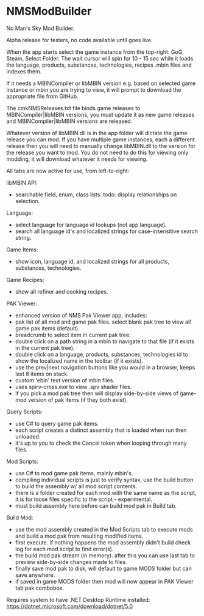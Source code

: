 # NMSModBuilder
No Man's Sky Mod Builder.

Alpha release for testers, no code available until goes live.

When the app starts select the game instance from the top-right: GoG, Steam, Select Folder.
The wait cursor will spin for 10 - 15 sec while it loads the language, products, substances, technologies, recipes .mbin files and indexes them.

If it needs a MBINCompiler or libMBIN version e.g. based on selected game instance or mbin you are trying to view, it will prompt to download the appropriate file from GitHub.

The cmkNMSReleases.txt file binds game releases to MBINCompiler|libMBIN versions, you must update it as new game releases and MBINCompiler|libMBIN versions are released.

Whatever version of libMBIN.dll is in the app folder will dictate the game release you can mod.  If you have multiple game instances, each a different release then you will need to manually change libMBIN.dll to the version for the release you want to mod.  You do not need to do this for viewing only modding, it will download whatever it needs for viewing.

All tabs are now active for use, from left-to-right:

libMBIN API:
- searchable field, enum, class lists.  todo: display relationships on selection.

Language:
- select language for language id lookups (not app language).
- search all language id's and localized strings for case-insensitive search string.

Game Items:
- show icon, language id, and localized strings for all products, substances, technologies.

Game Recipes:
- show all refiner and cooking recipes.

PAK Viewer:
- enhanced version of NMS Pak Viewer app, includes:
- pak list of all mod and game pak files.  select blank pak tree to view all game pak items (default).
- breadcrumb to select item in current pak tree.
- double click on a path string in a mbin to navigate to that file (if it exists in the current pak tree).
- double click on a language, products, substances, technologies id to show the localized name in the toolbar (if it exists).
- use the prev|next navigation buttons like you would in a browser, keeps last 8 items on stack.
- custom 'ebin' text version of mbin files.
- uses spirv-cross.exe to view .spv shader files.
- if you pick a mod pak tree then will display side-by-side views of game-mod version of pak items (if they both exist).

Query Scripts:
- use C# to query game pak items.
- each script creates a distinct assembly that is loaded when run then unloaded.
- it's up to you to check the Cancel token when looping through many files.

Mod Scripts:
- use C# to mod game pak items, mainly mbin's.
- compiling individual scripts is just to verify syntax, use the build button to build the assembly w/ all mod script contents.
- there is a folder created for each mod with the same name as the script, it is for loose files specific to the script - experimental.
- must build assembly here before can build mod pak in Build tab.

Build Mod:
- use the mod assembly created in the Mod Scripts tab to execute mods and build a mod pak from resulting modified items.
- first execute.  if nothing happens the mod assembly didn't build check log for each mod script to find error(s).
- the build mod pak stream (in memory).  after this you can use last tab to preview side-by-side changes made to files.
- finally save mod pak to disk, will default to game MODS folder but can save anywhere.
- if saved in game MODS folder then mod will now appear in PAK Viewer tab pak combobox.

Requires system to have .NET Desktop Runtime installed:
https://dotnet.microsoft.com/download/dotnet/5.0
